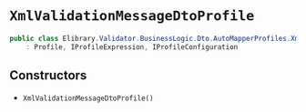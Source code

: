 # `XmlValidationMessageDtoProfile`

```csharp
public class Elibrary.Validator.BusinessLogic.Dto.AutoMapperProfiles.XmlValidationMessageDtoProfile
    : Profile, IProfileExpression, IProfileConfiguration

```

## Constructors

- `XmlValidationMessageDtoProfile()`


